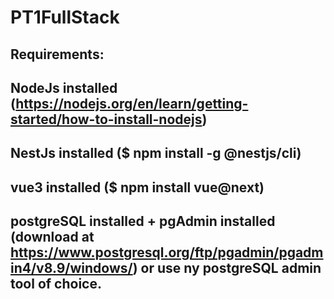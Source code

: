 # PT1FullStack
## Requirements:
## NodeJs installed (https://nodejs.org/en/learn/getting-started/how-to-install-nodejs)
## NestJs installed ($ npm install -g @nestjs/cli)
## vue3 installed ($ npm install vue@next)
## postgreSQL installed + pgAdmin installed (download at https://www.postgresql.org/ftp/pgadmin/pgadmin4/v8.9/windows/) or use ny postgreSQL admin tool of choice.

